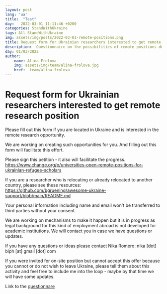 ```yaml
---
layout: post
lang: 'ua'
title:  "Test"
day:   2022-03-01 11:11:46 +0200
categories: StandWithUkraine
tags: All StandWithUkraine 
img: assets/img/posts/2022-03-01-remote-positions.png
title: Request form for Ukrainian researchers interested to get remote research position
description:  Questionnaire on the possibilities of remote positions due to the war
day: 01/03/2022
author:
    name: Alina Frolova
    img: assets/img/team/alina-frolova.jpg
    href:  team/alina-frolova
---
```


# Request form for Ukrainian researchers interested to get remote research position

Please fill out this form if you are located in Ukraine and is interested in the remote research opportunity.

We are working on creating such opportunities for you. And filling out this form will facilitate this effort.

Please sign this petition - it also will facilitate the progress.
https://www.change.org/p/universities-open-remote-positions-for-ukrainian-refugee-scholars

If you are a researcher who is relocating or already relocated to another country, please see these resources: https://github.com/bgruening/awesome-ukraine-support/blob/main/README.md 

Your personal information including name and email won't be transferred to third parties without your consent.

We are working on mechanisms to make it happen but it is in progress as legal background for this kind of employment abroad is not developed for academic institutions. We will contact you in case we have questions or updates.

If you have any questions or ideas please contact Nika Romero: nika [dot] biph [at] gmail [dot] com

If you were invited for on-site position but cannot accept this offer because you cannot or do not wish to leave Ukraine, please tell them about this activity and feel free to include me into the loop - maybe by that time we will have some updates.


Link to the [questionnare](https://docs.google.com/forms/d/e/1FAIpQLSeMvof14FSYAABpPc5PhOFo5RFBctDEGwJFFbfn6Dj1CFb3gA/viewform)